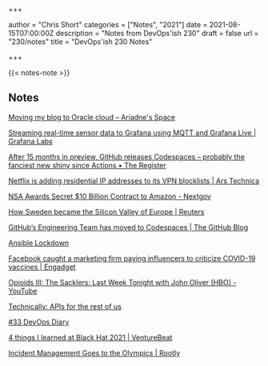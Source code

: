 +++

author = "Chris Short"
categories = ["Notes", "2021"]
date = 2021-08-15T07:00:00Z
description = "Notes from DevOps'ish 230"
draft = false
url = "230/notes"
title = "DevOps'ish 230 Notes"

+++

{{< notes-note >}}

## Notes

[Moving my blog to Oracle cloud – Ariadne's Space](https://ariadne.space/2021/07/18/moving-my-blog-to-oracle-cloud/)

[Streaming real-time sensor data to Grafana using MQTT and Grafana Live | Grafana Labs](https://grafana.com/blog/2021/08/12/streaming-real-time-sensor-data-to-grafana-using-mqtt-and-grafana-live/)

[After 15 months in preview, GitHub releases Codespaces – probably the fanciest new shiny since Actions • The Register](https://www.theregister.com/2021/08/12/github_codespaces/)

[Netflix is adding residential IP addresses to its VPN blocklists | Ars Technica](https://arstechnica.com/gadgets/2021/08/netflix-is-adding-residential-ip-addresses-to-its-vpn-blocklists/)

[NSA Awards Secret $10 Billion Contract to Amazon - Nextgov](https://www.nextgov.com/it-modernization/2021/08/nsa-awards-secret-10-billion-contract-amazon/184390/)

[How Sweden became the Silicon Valley of Europe | Reuters](https://www.reuters.com/business/finance/how-sweden-became-silicon-valley-europe-2021-08-11/)

[GitHub’s Engineering Team has moved to Codespaces | The GitHub Blog](https://github.blog/2021-08-11-githubs-engineering-team-moved-codespaces/)

[Ansible Lockdown](https://github.com/ansible-lockdown)

[Facebook caught a marketing firm paying influencers to criticize COVID-19 vaccines | Engadget](https://www.engadget.com/facebook-caught-a-marketing-firm-paying-influencers-to-criticize-covid-19-vaccines-181030579.html)

[Opioids III: The Sacklers: Last Week Tonight with John Oliver (HBO) - YouTube](https://www.youtube.com/watch?v=uaCaIhfETsM)

[Technically: APIs for the rest of us](https://technically.dev/posts/apis-for-the-rest-of-us)

[#33 DevOps Diary](https://anaisurl.com/33-devops-diary/)

[4 things I learned at Black Hat 2021 | VentureBeat](https://venturebeat.com/2021/08/05/4-things-i-learned-at-black-hat-2021/)

[Incident Management Goes to the Olympics | Rootly](https://rootly.io/blog/incident-management-goes-to-the-olympics)
